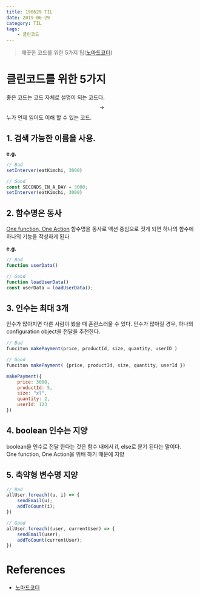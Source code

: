 ```yaml
---
title: 190629 TIL
date: 2019-06-29
category: TIL
tags:
    - 클린코드
---
```


> 깨끗한 코드를 위한 5가지 팁([노마드코더](https://youtu.be/Jz8Sx1XYb04))

# 클린코드를 위한 5가지

좋은 코드는 코드 자체로 설명이 되는 코드다. $$ \rightarrow $$ 누가 언제 읽어도 이해 할 수 있는 코드.

## 1. 검색 가능한 이름을 사용.  

**e.g.**
```javascript
// Bad
setInterver(eatKimchi, 3000)
```
```javascript
// Good
const SECONDS_IN_A_DAY = 3000;
setInterver(eatKimchi, 3000)
```

## 2. 함수명은 동사 

<u>One function, One Action</u>
함수명을 동사로 액션 중심으로 짓게 되면 하나의 함수에 하나의 기능을 작성하게 된다.  

**e.g.**
```javascript
// Bad
function userData()
```
```javascript
// Good
function loadUserData()
const userData = loadUserData();
```

## 3. 인수는 최대 3개

인수가 많아지면 다른 사람이 봤을 때 혼란스러울 수 있다. 
인수가 많아질 경우, 하나의 configuration object을 전달을 추천한다. 
```javascript
// Bad
funciton makePayment(price, productId, size, quantity, userID )
```
```javascript
// Good
funciton makePayment( {price, productId, size, quantity, userId })

makePayment({
    price: 3000,
    productId: 5,
    size: "xl",
    quantity: 2,
    userId: 123
})
```

## 4. boolean 인수는 지양

boolean을 인수로 전달 한다는 것은 함수 내에서 if, else로 분기 된다는 말이다.  
One function, One Action을 위배 하기 때문에 지양

## 5. 축약형 변수명 지양
```javascript
// Bad
allUser.foreach((u, i) => {
    sendEmail(u);
    addToCount(i);
})
```
```javascript
// Good
allUser.foreach((user, currentUser) => {
    sendEmail(user);
    addToCount(currentUser);
})
```
# References
- [노마드코더](https://youtu.be/Jz8Sx1XYb04)